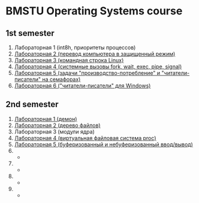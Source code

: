 # BMSTU Operating Systems course

## 1st semester

1. Лабораторная 1 (int8h, приоритеты процессов) 
2. [Лабораторная 2 (перевод компьютера в защищенный режим)](semester1/lab2/p.asm)  
3. [Лабораторная 3 (командная строка Linux)](semester1/lab3/main.c)
4. [Лабораторная 4 (системные вызовы fork, wait, exec, pipe, signal)](semester1/lab4)
5. [Лабораторная 5 (задачи "производство-потребление" и "читатели-писатели" на семафорах)](semester1/lab5)
6. [Лабораторная 6 ("читатели-писатели" для Windows)](semester1/lab6/main.c)  

## 2nd semester

1. [Лабораторная 1 (демон)](semester2/lab1/main.c)
2. [Лабораторная 2 (дерево файлов)](semester2/lab2)
3. Лабораторная 3 (модули ядра)
4. [Лабораторная 4 (виртуальная файловая система proc)](semester2/lab4)
5. [Лабораторная 5 (буферизованный и небуферизованный ввод/вывод)](semester2/lab5)
6. -
7. -
8. -
9. -
